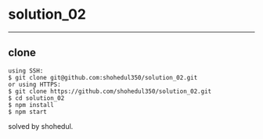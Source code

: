 # solution_02
---
## clone 
    using SSH:
    $ git clone git@github.com:shohedul350/solution_02.git
    or using HTTPS:
    $ git clone https://github.com/shohedul350/solution_02.git
    $ cd solution_02
    $ npm install
    $ npm start

 solved by shohedul.

